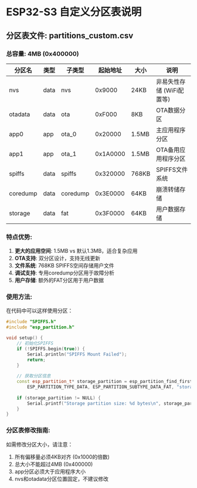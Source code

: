 # ESP32-S3 自定义分区表说明

## 分区表文件: partitions_custom.csv

### 总容量: 4MB (0x400000)

| 分区名    | 类型     | 子类型    | 起始地址  | 大小     | 说明                    |
|-----------|----------|-----------|-----------|----------|-------------------------|
| nvs       | data     | nvs       | 0x9000    | 24KB     | 非易失性存储 (WiFi配置等) |
| otadata   | data     | ota       | 0xF000    | 8KB      | OTA数据分区              |
| app0      | app      | ota_0     | 0x20000   | 1.5MB    | 主应用程序分区           |
| app1      | app      | ota_1     | 0x1A0000  | 1.5MB    | OTA备用应用程序分区      |
| spiffs    | data     | spiffs    | 0x320000  | 768KB    | SPIFFS文件系统          |
| coredump  | data     | coredump  | 0x3E0000  | 64KB     | 崩溃转储存储            |
| storage   | data     | fat       | 0x3F0000  | 64KB     | 用户数据存储            |

### 特点优势:

1. **更大的应用空间**: 1.5MB vs 默认1.3MB，适合复杂应用
2. **OTA支持**: 双分区设计，支持无线更新
3. **文件系统**: 768KB SPIFFS空间存储用户文件
4. **调试支持**: 专用coredump分区用于故障分析
5. **用户存储**: 额外的FAT分区用于用户数据

### 使用方法:

在代码中可以这样使用分区：

```cpp
#include "SPIFFS.h"
#include "esp_partition.h"

void setup() {
    // 初始化SPIFFS
    if (!SPIFFS.begin(true)) {
        Serial.println("SPIFFS Mount Failed");
        return;
    }
    
    // 获取分区信息
    const esp_partition_t* storage_partition = esp_partition_find_first(
        ESP_PARTITION_TYPE_DATA, ESP_PARTITION_SUBTYPE_DATA_FAT, "storage");
    
    if (storage_partition != NULL) {
        Serial.printf("Storage partition size: %d bytes\n", storage_partition->size);
    }
}
```

### 分区表修改指南:

如需修改分区大小，请注意：
1. 所有偏移量必须4KB对齐 (0x1000的倍数)
2. 总大小不能超过4MB (0x400000)
3. app分区必须大于应用程序大小
4. nvs和otadata分区位置固定，不建议修改